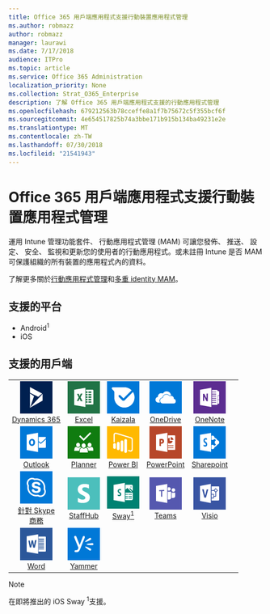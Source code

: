 ```yaml
---
title: Office 365 用戶端應用程式支援行動裝置應用程式管理
ms.author: robmazz
author: robmazz
manager: laurawi
ms.date: 7/17/2018
audience: ITPro
ms.topic: article
ms.service: Office 365 Administration
localization_priority: None
ms.collection: Strat_O365_Enterprise
description: 了解 Office 365 用戶端應用程式支援的行動應用程式管理
ms.openlocfilehash: 679212563b78cceffe8a1f7b75672c5f355bcf6f
ms.sourcegitcommit: 4e654517825b74a3bbe171b915b134ba49231e2e
ms.translationtype: MT
ms.contentlocale: zh-TW
ms.lasthandoff: 07/30/2018
ms.locfileid: "21541943"
---
```

# <a name="office-365-client-app-support---mobile-application-management"></a>Office 365 用戶端應用程式支援行動裝置應用程式管理

運用 Intune 管理功能套件、 行動應用程式管理 (MAM) 可讓您發佈、 推送、 設定、 安全、 監視和更新您的使用者的行動應用程式。或未註冊 Intune 是否 MAM 可保護組織的所有裝置的應用程式內的資料。

了解更多關於[行動應用程式管理](https://docs.microsoft.com/intune/mam-faq)和[多重 identity MAM](https://docs.microsoft.com/intune/app-protection-policy)。

## <a name="supported-platforms"></a>支援的平台

 - Android<sup>1</sup>
 - iOS

## <a name="supported-clients"></a>支援的用戶端

| | | | | | |
|:---:|:---:|:---:|:---:|:---:|:---:|
| ![Dynamics 365 圖示](images/o365-dynamics365-64x64.png) <br> [Dynamics 365](https://dynamics.microsoft.com) | ![Excel 圖示](images/o365-excel-64x64.png) <br> [Excel](https://products.office.com/excel) | ![Kaizala 圖示](images/o365-kaizala-64x64.png) <br> [Kaizala](https://products.office.com/en/business/microsoft-kaizala) | ![OneDrive for Business 圖示](images/o365-OneDrive-64x64.png) <br> [OneDrive](https://products.office.com/onedrive-for-business/online-cloud-storage) | ![OneNote 圖示](images/o365-OneNote-64x64.png) <br> [OneNote](https://products.office.com/onenote)
| ![Outlook 圖示](images/o365-outlook-64x64.png) <br> [Outlook](https://products.office.com/outlook) | ![規劃圖示](images/o365-planner-64x64.png) <br> [Planner](https://products.office.com/business/task-management-software) | ![PowerBI 圖示](images/o365-powerbi-64x64.png) <br> [Power BI](https://powerbi.microsoft.com) | ![PowerPoint 圖示](images/o365-powerpoint-64x64.png) <br> [PowerPoint](https://products.office.com/powerpoint) | ![SharePoint 圖示](images/o365-sharepoint-64x64.png) <br> [Sharepoint](https://products.office.com/sharepoint)
| ![Skype 商務圖示](images/o365-skypeforbusiness-64x64.png) <br> [針對 Skype<br>商務](https://www.skype.com/business/) | ![StaffHub 圖示](images/o365-staffhub-64x64.png) <br> [StaffHub](https://products.office.com/microsoft-staffhub/staff-scheduling-software) | ![Sway 圖示](images/o365-sway-64x64.png) <br> [Sway<sup>1</sup>](https://sway.com) | ![小組圖示](images/o365-teams-64x64.png) <br> [Teams](https://products.office.com/microsoft-teams/group-chat-software) | ![Visio 圖示](images/o365-visio-64x64.png) <br> [Visio](https://products.office.com/visio/flowchart-software)
| ![Word 圖示](images/o365-word-64x64.png) <br> [Word](https://products.office.com/word) | ![Yammer 圖示](images/o365-yammer-64x64.png) <br> [Yammer](https://products.office.com/yammer/yammer-overview)

> [!NOTE]
> 在即將推出的 iOS Sway <sup>1</sup>支援。